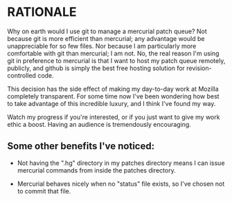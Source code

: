 # RATIONALE

Why on earth would I use git to manage a mercurial patch queue?  Not because git is more efficient than mercurial; any advantage would be unappreciable for so few files.  Nor because I am particularly more comfortable with git than mercurial; I am not.  No, the real reason I'm using git in preference to mercurial is that I want to host my patch queue remotely, publicly, and github is simply the best free hosting solution for revision-controlled code.

This decision has the side effect of making my day-to-day work at Mozilla completely transparent.  For some time now I've been wondering how best to take advantage of this incredible luxury, and I think I've found my way.

Watch my progress if you're interested, or if you just want to give my work ethic a boost.  Having an audience is tremendously encouraging.

## Some other benefits I've noticed:

- Not having the ".hg" directory in my patches directory means I can issue mercurial commands from inside the patches directory.

- Mercurial behaves nicely when no "status" file exists, so I've chosen not to commit that file.
